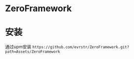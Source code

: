 # ZeroFramework

# 安装
通过upm安装
`https://github.com/evrstr/ZeroFramework.git?path=Assets/ZeroFramework`